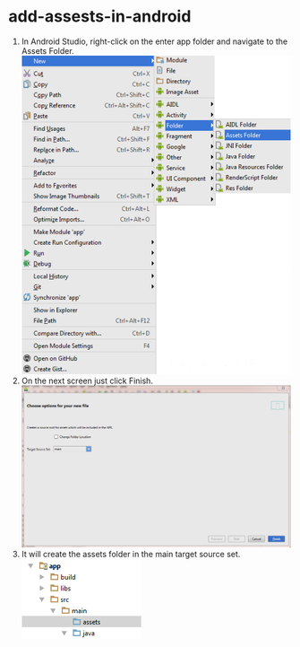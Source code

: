 # add-assests-in-android

1) In Android Studio,
right-click on the enter app folder and navigate to the Assets Folder.
![alt text](https://github.com/hafedmessini/add-assests-in-android/blob/master/nJuct.png)
2) On the next screen just click Finish.
![alt text](https://github.com/hafedmessini/add-assests-in-android/blob/master/q0t34.png)
3) It will create the assets folder in the main target source set.
![alt text](https://github.com/hafedmessini/add-assests-in-android/blob/master/2o3SW.png)
